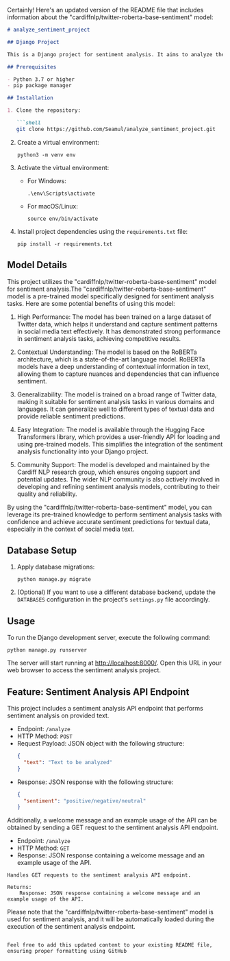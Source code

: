 Certainly! Here's an updated version of the README file that includes information about the "cardiffnlp/twitter-roberta-base-sentiment" model:

```markdown
# analyze_sentiment_project

## Django Project

This is a Django project for sentiment analysis. It aims to analyze the sentiment of textual data using natural language processing techniques.

## Prerequisites

- Python 3.7 or higher
- pip package manager

## Installation

1. Clone the repository:

   ```shell
   git clone https://github.com/Seamul/analyze_sentiment_project.git
   ```

2. Create a virtual environment:

   ```shell
   python3 -m venv env
   ```

3. Activate the virtual environment:

   - For Windows:

     ```shell
     .\env\Scripts\activate
     ```

   - For macOS/Linux:

     ```shell
     source env/bin/activate
     ```

4. Install project dependencies using the `requirements.txt` file:

   ```shell
   pip install -r requirements.txt
   ```

## Model Details

This project utilizes the "cardiffnlp/twitter-roberta-base-sentiment" model for sentiment analysis.The "cardiffnlp/twitter-roberta-base-sentiment" model is a pre-trained model specifically designed for sentiment analysis tasks. Here are some potential benefits of using this model:

1. High Performance: The model has been trained on a large dataset of Twitter data, which helps it understand and capture sentiment patterns in social media text effectively. It has demonstrated strong performance in sentiment analysis tasks, achieving competitive results.

2. Contextual Understanding: The model is based on the RoBERTa architecture, which is a state-of-the-art language model. RoBERTa models have a deep understanding of contextual information in text, allowing them to capture nuances and dependencies that can influence sentiment.

3. Generalizability: The model is trained on a broad range of Twitter data, making it suitable for sentiment analysis tasks in various domains and languages. It can generalize well to different types of textual data and provide reliable sentiment predictions.

4. Easy Integration: The model is available through the Hugging Face Transformers library, which provides a user-friendly API for loading and using pre-trained models. This simplifies the integration of the sentiment analysis functionality into your Django project.

5. Community Support: The model is developed and maintained by the Cardiff NLP research group, which ensures ongoing support and potential updates. The wider NLP community is also actively involved in developing and refining sentiment analysis models, contributing to their quality and reliability.

By using the "cardiffnlp/twitter-roberta-base-sentiment" model, you can leverage its pre-trained knowledge to perform sentiment analysis tasks with confidence and achieve accurate sentiment predictions for textual data, especially in the context of social media text.



## Database Setup

1. Apply database migrations:

   ```shell
   python manage.py migrate
   ```

2. (Optional) If you want to use a different database backend, update the `DATABASES` configuration in the project's `settings.py` file accordingly.

## Usage

To run the Django development server, execute the following command:

```shell
python manage.py runserver
```

The server will start running at [http://localhost:8000/](http://localhost:8000/). Open this URL in your web browser to access the sentiment analysis project.

## Feature: Sentiment Analysis API Endpoint

This project includes a sentiment analysis API endpoint that performs sentiment analysis on provided text.

- Endpoint: `/analyze`
- HTTP Method: `POST`
- Request Payload: JSON object with the following structure:
  ```json
  {
    "text": "Text to be analyzed"
  }
  ```
- Response: JSON response with the following structure:
  ```json
  {
    "sentiment": "positive/negative/neutral"
  }
  ```

Additionally, a welcome message and an example usage of the API can be obtained by sending a GET request to the sentiment analysis API endpoint.

- Endpoint: `/analyze`
- HTTP Method: `GET`
- Response: JSON response containing a welcome message and an example usage of the API.

```
Handles GET requests to the sentiment analysis API endpoint.

Returns:
    Response: JSON response containing a welcome message and an example usage of the API.
```

Please note that the "cardiffnlp/twitter-roberta-base-sentiment" model is used for sentiment analysis, and it will be automatically loaded during the execution of the sentiment analysis endpoint.

```

Feel free to add this updated content to your existing README file, ensuring proper formatting using GitHub
